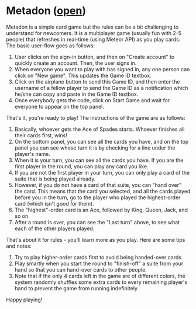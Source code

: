 # Metadon ([open](http;//metadon.herokuapp.com))


Metadon is a simple card game but the rules can be a bit challenging to understand for newcomers. It is a multiplayer game (usually fun with 2-5 people) that refreshes in real-time (using Meteor API) as you play cards. The basic user-flow goes as follows:

1. User clicks on the sign-in button, and then on "Create account" to quickly create an account. Then, the user signs in.
2. When everyone you want to play with has signed in, any one person can click on "New game". This updates the Game ID textbox.
3. Click on the airplane button to send this Game ID, and then enter the username of a fellow player to send the Game ID as a notification which he/she can copy and paste in the Game ID textbox.
4. Once everybody gets the code, click on Start Game and wait for everyone to appear on the top panel.


That's it, you're ready to play! The instructions of the game are as follows:

1. Basically, whoever gets the Ace of Spades starts. Whoever finishes all their cards first, wins!
2. On the bottom panel, you can see all the cards you have, and on the top panel you can see whose turn it is by checking for a line under the player's name.
3. When it is your turn, you can see all the cards you have. If you are the first player in the round, you can play any card you like.
4. If you are not the first player in your turn, you can only play a card of the suite that is being played already.
5. However, if you do not have a card of that suite, you can "hand over" the card. This means that the card you selected, and all the cards played before you in the turn, go to the player who played the highest-order card (which isn't good for them).
6. The "highest"-order card is an Ace, followed by King, Queen, Jack, and so on.
7. After a round is over,  you can see the "Last turn" above, to see what each of the other players played.


That's about it for rules - you'll learn more as you play. Here are some tips and notes:

1. Try to play higher-order cards first to avoid being handed-over cards.
2. Play smartly when you start the round to "finish-off" a suite from your hand so that you can hand-over cards to other people.
3. Note that if the only 4 cards left in the game are of different colors, the system randomly shuffles some extra cards to every remaining player's hand to prevent the game from running indefinitely.


Happy playing!
